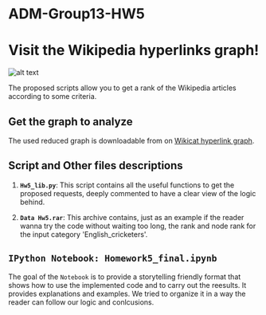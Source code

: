 # ADM-Group13-HW5
# Visit the Wikipedia hyperlinks graph!

![alt text](https://i.imgur.com/2PKTFYy.png)

The proposed scripts allow you to get a rank of the Wikipedia articles according to some criteria.


## Get the graph to analyze 

The used reduced graph is downloadable from on [Wikicat hyperlink graph](https://drive.google.com/file/d/1ghPJ4g6XMCUDFQ2JPqAVveLyytG8gBfL/view?usp=sharing). 

## Script and Other files descriptions

1. __`Hw5_lib.py`__: 
	This script contains all the useful functions to get the proposed requests, deeply commented to have a clear view of the logic behind.
	
2.  __`Data Hw5.rar`__:
	This archive contains, just as an example if the reader wanna try the code without waiting too long, the rank and node rank for the input category 'English_cricketers'.

  
## `IPython Notebook: Homework5_final.ipynb `
The goal of the `Notebook` is to provide a storytelling friendly format that shows how to use the implemented code and to carry out the reesults. It provides explanations and examples.
We tried to organize it in a way the reader can follow our logic and conlcusions.

